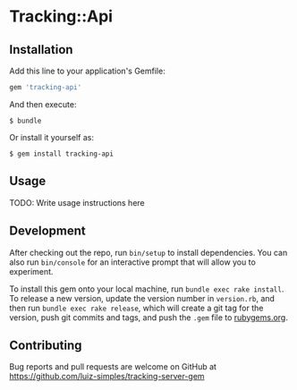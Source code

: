 # Tracking::Api

## Installation

Add this line to your application's Gemfile:

```ruby
gem 'tracking-api'
```

And then execute:

    $ bundle

Or install it yourself as:

    $ gem install tracking-api

## Usage

TODO: Write usage instructions here

## Development

After checking out the repo, run `bin/setup` to install dependencies. You can also run `bin/console` for an interactive prompt that will allow you to experiment.

To install this gem onto your local machine, run `bundle exec rake install`. To release a new version, update the version number in `version.rb`, and then run `bundle exec rake release`, which will create a git tag for the version, push git commits and tags, and push the `.gem` file to [rubygems.org](https://rubygems.org).

## Contributing

Bug reports and pull requests are welcome on GitHub at https://github.com/luiz-simples/tracking-server-gem
